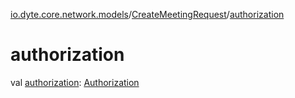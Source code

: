[io.dyte.core.network.models](../index.md)/[CreateMeetingRequest](index.md)/[authorization](authorization.md)

# authorization


val [authorization](authorization.md): [Authorization](../-authorization/index.md)
